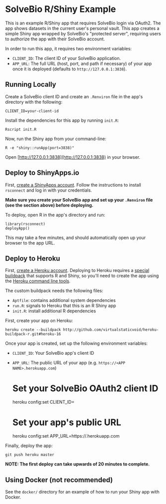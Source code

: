 # SolveBio R/Shiny Example

This is an example R/Shiny app that requires SolveBio login via OAuth2. The app shows datasets in the current user's personal vault. This app creates a simple Shiny app wrapped by SolveBio's "protected server", requiring users to authorize the app with their SolveBio account.

In order to run this app, it requires two environment variables:

* `CLIENT_ID`: The client ID of your SolveBio application.
* `APP_URL`: The full URL (host, port, and path if necessary) of your app once it is deployed (defaults to `http://127.0.0.1:3838`).


## Running Locally

Create a SolveBio client ID and create an `.Renviron` file in the app's directory with the following:

    CLIENT_ID=your-client-id


Install the dependencies for this app by running `init.R`:


    Rscript init.R


Now, run the Shiny app from your command-line:

    R -e "shiny::runApp(port=3838)"


Open [http://127.0.0.1:3838](http://127.0.0.1:3838) in your browser.


## Deploy to ShinyApps.io

First, [create a ShinyApps account](https://www.shinyapps.io/admin/#/signup). Follow the instructions to install `rsconnect` and log in with your credentials.

**Make sure you create your SolveBio app and set up your `.Renviron` file (see the section above) before deploying.**

To deploy, open R in the app's directory and run:

    library(rsconnect)
    deployApp()


This may take a few minutes, and should automatically open up your browser to the app URL.


## Deploy to Heroku

First, [create a Heroku account](https://heroku.com). Deploying to Heroku requires a [special buildpack](https://github.com/virtualstaticvoid/heroku-buildpack-r/tree/heroku-16) that supports R and Shiny, so you'll need to create the app using the [Heroku command line tools](https://devcenter.heroku.com/articles/heroku-cli).

The custom buildpack needs the following files:

* `Aptfile`: contains additional system dependencies
* `run.R`: signals to Heroku that this is an R Shiny app
* `init.R`: install additional R dependencies

First, create your app on Heroku:


    heroku create --buildpack http://github.com/virtualstaticvoid/heroku-buildpack-r.git#heroku-16


Once your app is created, set up the following environment variables:

* `CLIENT_ID`: Your SolveBio app's client ID
* `APP_URL`: The public URL of your app (e.g. `https://<APP NAME>.herokuapp.com`)



    # Set your SolveBio OAuth2 client ID
    heroku config:set CLIENT_ID=<your client id>

    # Set your app's public URL
    heroku config:set APP_URL=https://<your app>.herokuapp.com


Finally, deploy the app:

    git push heroku master


**NOTE: The first deploy can take upwards of 20 minutes to complete.**


## Using Docker (not recommended)

See the `docker/` directory for an example of how to run your Shiny app with Docker.
